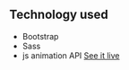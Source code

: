 ## Technology used
* Bootstrap
* Sass
* js animation API
[See it live](https://tonnyhawk.github.io/nitro-site/)
